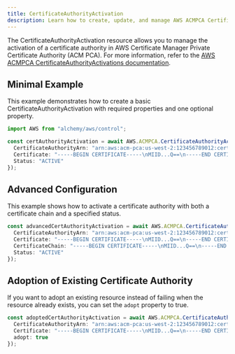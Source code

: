 ```yaml
---
title: CertificateAuthorityActivation
description: Learn how to create, update, and manage AWS ACMPCA CertificateAuthorityActivations using Alchemy Cloud Control.
---
```



The CertificateAuthorityActivation resource allows you to manage the activation of a certificate authority in AWS Certificate Manager Private Certificate Authority (ACM PCA). For more information, refer to the [AWS ACMPCA CertificateAuthorityActivations documentation](https://docs.aws.amazon.com/acmpca/latest/userguide/).

## Minimal Example

This example demonstrates how to create a basic CertificateAuthorityActivation with required properties and one optional property.

```ts
import AWS from "alchemy/aws/control";

const certAuthorityActivation = await AWS.ACMPCA.CertificateAuthorityActivation("MyCertAuthorityActivation", {
  CertificateAuthorityArn: "arn:aws:acm-pca:us-west-2:123456789012:certificate-authority/abcd1234-abcd-1234-abcd-1234567890ab",
  Certificate: "-----BEGIN CERTIFICATE-----\nMIID...Q==\n-----END CERTIFICATE-----",
  Status: "ACTIVE"
});
```

## Advanced Configuration

This example shows how to activate a certificate authority with both a certificate chain and a specified status.

```ts
const advancedCertAuthorityActivation = await AWS.ACMPCA.CertificateAuthorityActivation("AdvancedCertAuthorityActivation", {
  CertificateAuthorityArn: "arn:aws:acm-pca:us-west-2:123456789012:certificate-authority/abcd1234-abcd-1234-abcd-1234567890ab",
  Certificate: "-----BEGIN CERTIFICATE-----\nMIID...Q==\n-----END CERTIFICATE-----",
  CertificateChain: "-----BEGIN CERTIFICATE-----\nMIID...Q==\n-----END CERTIFICATE-----",
  Status: "ACTIVE"
});
```

## Adoption of Existing Certificate Authority

If you want to adopt an existing resource instead of failing when the resource already exists, you can set the `adopt` property to true.

```ts
const adoptedCertAuthorityActivation = await AWS.ACMPCA.CertificateAuthorityActivation("AdoptedCertAuthorityActivation", {
  CertificateAuthorityArn: "arn:aws:acm-pca:us-west-2:123456789012:certificate-authority/abcd1234-abcd-1234-abcd-1234567890ab",
  Certificate: "-----BEGIN CERTIFICATE-----\nMIID...Q==\n-----END CERTIFICATE-----",
  adopt: true
});
```
